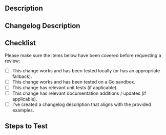 <!--
## For Automatticians!

:wave: Just a quick reminder that this is a public repo. Please don't include any internal links or sensitive data (like PII, private code, customer names, site URLs, etc. Any fixes related to security should be discussed with Platform before opening a PR. If you're not sure if something is safe to share, please just ask!

### BEFORE YOU PROCEED!!

If you’re editing a feature without changing the spirit of the implementation, fixing bugs, or performing upgrades, then please proceed!

If you’re adding a feature or changing the spirit of an existing implementation, please create a proposal in Cantina P2 using the MU Plugins Proposal Block Pattern. Please mention the [CODEOWNERS](.github/CODEOWNERS) of this repository and relevant stakeholders in your proposal :). Please be aware that any unplanned work may take some time to get reviewed. Thank you 🙇‍♀️🙇!

## For external contributors!

Welcome! We look forward to your contribution! ❤️
-->
## Description
<!--
A few sentences describing the overall goals of the Pull Request.

Should include any special considerations, decisions, and links to relevant GitHub issues.

Please don't include internal or private links :)
-->

## Changelog Description
<!--
A description of the context of the change for a changelog. It should have a title, examples (if applicable), and why the change was made.

**Please keep the changelog title format same as in example below (### <Title>), as this is later used to generate the changelog entry title.**

Example for a plugin upgrade:

### Plugin Updated: Jetpack 9.2.1

We upgraded Jetpack 9.2 to Jetpack 9.2.1.

Not a lot of significant changes in this patch release, just bugfixes and compatibility improvements.
-->
## Checklist

Please make sure the items below have been covered before requesting a review:

- [ ] This change works and has been tested locally (or has an appropriate fallback).
- [ ] This change works and has been tested on a Go sandbox.
- [ ] This change has relevant unit tests (if applicable).
- [ ] This change has relevant documentation additions / updates (if applicable).
- [ ] I've created a changelog description that aligns with the provided examples.

## Steps to Test
<!--
Outline the steps to test and verify the PR here.

Example:

1. Check out PR.
1. Go to `wp-admin` > `Tools` > `Bakery`
1. Click on "Bake Cookies" button.
1. Verify cookies are delicious.
-->

